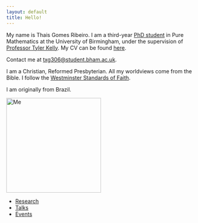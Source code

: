 ```yaml
---
layout: default
title: Hello!
---
```


My name is Thais Gomes Ribeiro. I am a third-year <a href="https://www.birmingham.ac.uk/staff/profiles/maths/phd-students/gomes-ribeiro-thais">PhD student</a> in Pure Mathematics at the University of Birmingham, under the supervision of <a href="https://sites.google.com/view/tylerkelly/home">Professor Tyler Kelly</a>. My CV can be found <a href="https://drive.google.com/file/d/1wdPRrOpC1WuNck5YwdvwlXUy1Zwwog_N/view?usp=drive_link">here</a>. 

Contact me at <a href="mailto:txg306@student.bham.ac.uk">txg306@student.bham.ac.uk</a>. 

I am a Christian, Reformed Presbyterian. All my worldviews come from the Bible. I follow the <a href="https://thewestminsterstandard.org/the-westminster-standards/">Westminster Standards of Faith</a>. 

I am originally from Brazil. 

<img src="main/phoot.jpg" alt="Me" width="250">

- [Research](/research/)
- [Talks](/talks/)
- [Events](/events/)
